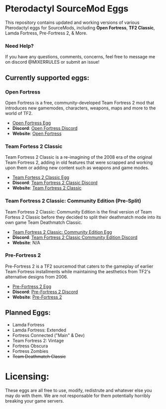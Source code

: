 # Pterodactyl SourceMod Eggs

This repository contains updated and working versions of various Pterodactyl eggs for SourceMods, including **Open Fortress**, **TF2 Classic**, Lamda Fortress, Pre-Fortress 2, & More.

### Need Help?
If you have any questions, comments, concerns, feel free to message me on discord @MIXERRULES or submit an issue! 

## Currently supported eggs: 

### Open Fortress
Open Fortress is a free, community-developed Team Fortress 2 mod that introduces new gamemodes, characters, weapons, maps and more to the world of TF2.
- [Open Fortress Egg](egg-open-fortress.json)
- **Discord**: [Open Fortress Discord](https://discord.gg/mKjW2ACCrm)
- **Website**: [Open Fortress](https://openfortress.fun/)

### Team Fortess 2 Classic
Team Fortress 2 Classic is a re-imagining of the 2008 era of the original Team Fortress 2, adding in old features that were scrapped and working upon them or adding new content such as weapons and game modes. 
- [Team Fortess 2 Classic Egg](egg-team-fortress2-classic.json)
- **Discord**: [Team Fortress 2 Classic Discord](https://discord.com/invite/team-fortress-2-classic-196337717267791874)
- **Website**: [Team Fortress 2 Classic](https://tf2classic.com/)

### Team Fortress 2 Classic: Community Edition (Pre-Split)
Team Fortress 2 Classic: Community Edition is the final version of Team Fortess 2 Classic before they decided to split their deathmatch mode into its own game Team Deathmatch Classic.
- [Team Fortress 2 Classic: Community Edition Egg](egg-team-fortress2-classic--community-edition.jso)
- **Discord**: [Team Fortress 2 Classic Community Edition Discord](https://discord.gg/7JStYpQbwM)
- **Website**: N/A

### Pre-Fortress 2
Pre-Fortress 2 is a TF2 sourcemod that caters to the gameplay of earlier Team Fortress installments while maintaining the aesthetics from TF2's alternative designs from 2006.
- [Pre-Fortress 2 Egg](egg-pre--fortress2.json)
- **Discord**: [Pre-Fortress 2 Discord](https://discord.gg/ra68rM5nuE)
- **Website**: [Pre-Fortress 2](https://prefortress.com/)

## Planned Eggs:
- Lamda Fortress
- Lamda Fortress: Extended
- Fortress Connected ("Main" & Dev)
- Team Fortress 2: Vintage
- Fortress Obscura
- Fortress Zombies
- ~~Team Deathmatch Classic~~

# Licensing:
These eggs are all free to use, modify, redistrute and whatever else you may do with them. We are not responsable for them potentially horribly breaking your game servers.
